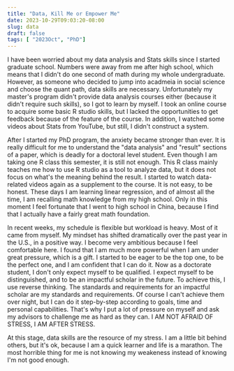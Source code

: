 ```yaml
---
title: "Data, Kill Me or Empower Me"
date: 2023-10-29T09:03:20-08:00
slug: data
draft: false
tags: [ "2023Oct", "PhD"]
---
```


I have been worried about my data analysis and Stats skills since I started graduate school. Numbers were away from me after high school, which means that I didn't do one second of math during my whole undergraduate. However, as someone who decided to jump into acadmeia in social science and choose the quant path, data skills are necessary. Unfortunately my master's program didn't provide data analysis courses either (because it didn't require such skills), so I got to learn by myself. I took an online course to acquire some basic R studio skills, but I lacked the opportunities to get feedback because of the feature of the course. In addition, I watched some videos about Stats from YouTube, but still, I didn't construct a system. 

After I started my PhD program, the anxiety became stronger than ever. It is really difficult for me to understand the "data analysis" and "result" sections of a paper, which is deadly for a doctoral level student. Even though I am taking one R class this semester, it is still not enough. This R class mainly teaches me how to use R studio as a tool to analyze data, but it does not focus on what's the meaning behind the result. I started to watch data-related videos again as a supplement to the course. It is not easy, to be honest. These days I am learning linear regression, and of almost all the time, I am recalling math knowledge from my high school. Only in this moment I feel fortunate that I went to high school in China, because I find that I actually have a fairly great math foundation.  

In recent weeks, my schedule is flexible but workload is heavy. Most of it came from myself. My mindset has shifted dramatically over the past year in the U.S., in a positive way. I become very ambitious because I feel comfortable here. I found that I am much more powerful when I am under great pressure, which is a gift. I started to be eager to be the top one, to be the perfect one, and I am confident that I can do it. Now as a doctorate student, I don't only expect myself to be qualified. I expect myself to be distinguished, and to be an impactful scholar in the future. To achieve this, I use reverse thinking. The standards and requirements for an impactful scholar are my standards and requirements. Of course I can't achieve them over night, but I can do it step-by-step according to goals, time and personal capabilities. That's why I put a lot of pressure on myself and ask my advisors to challenge me as hard as they can. I AM NOT AFRAID OF STRESS, I AM AFTER STRESS. 

At this stage, data skills are the resource of my stress. I am a little bit behind others, but it's ok, because I am a quick learner and life is a marathon. The most horrible thing for me is not knowing my weakeness instead of knowing I'm not good enough. 